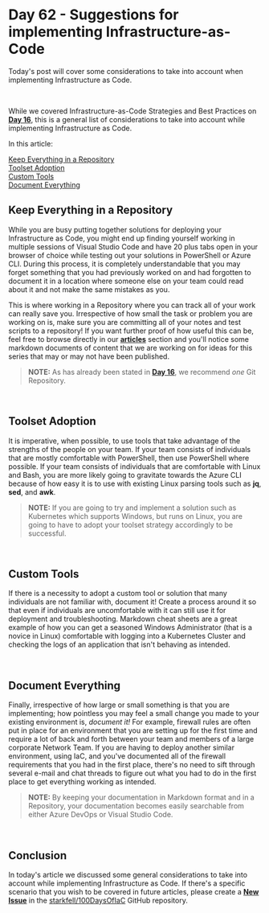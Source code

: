 # Day 62 - Suggestions for implementing Infrastructure-as-Code

Today's post will cover some considerations to take into account when implementing Infrastructure as Code.

</br>

While we covered Infrastructure-as-Code Strategies and Best Practices on **[Day 16](./day.16.org.your.iac.md)**, this is a general list of considerations to take into account while implementing Infrastructure as Code.

In this article:

[Keep Everything in a Repository](#keep-everything-in-a-repository) </br>
[Toolset Adoption](#toolset-adoption) </br>
[Custom Tools](#custom-tools) </br>
[Document Everything](#document-everything) </br>

## Keep Everything in a Repository

While you are busy putting together solutions for deploying your Infrastructure as Code, you might end up finding yourself working in multiple sessions of Visual Studio Code and have 20 plus tabs open in your browser of choice while testing out your solutions in PowerShell or Azure CLI. During this process, it is completely understandable that you may forget something that you had previously worked on and had forgotten to document it in a location where someone else on your team could read about it and not make the same mistakes as you.

This is where working in a Repository where you can track all of your work can really save you. Irrespective of how small the task or problem you are working on is, make sure you are committing all of your notes and test scripts to a repository! If you want further proof of how useful this can be, feel free to browse directly in our **[articles](https://github.com/starkfell/100DaysOfIaC/tree/master/articles)** section and you'll notice some markdown documents of content that we are working on for ideas for this series that may or may not have been published.

>**NOTE:** As has already been stated in **[Day 16](./day.16.org.your.iac.md)**, we recommend *one* Git Repository.

</br>

## Toolset Adoption

It is imperative, when possible, to use tools that take advantage of the strengths of the people on your team. If your team consists of individuals that are mostly comfortable with PowerShell, then use PowerShell where possible. If your team consists of individuals that are comfortable with Linux and Bash, you are more likely going to gravitate towards the Azure CLI because of how easy it is to use with existing Linux parsing tools such as **jq**, **sed**, and **awk**.

> **NOTE:** If you are going to try and implement a solution such as Kubernetes which supports Windows, but runs on Linux, you are going to have to adopt your toolset strategy accordingly to be successful.

</br>

## Custom Tools

If there is a necessity to adopt a custom tool or solution that many individuals are not familiar with, document it! Create a process around it so that even if individuals are uncomfortable with it can still use it for deployment and troubleshooting. Markdown cheat sheets are a great example of how you can get a seasoned Windows Administrator (that is a novice in Linux) comfortable with logging into a Kubernetes Cluster and checking the logs of an application that isn't behaving as intended.

</br>

## Document Everything

Finally, irrespective of how large or small something is that you are implementing; how pointless you may feel a small change you made to your existing environment is, *document it!* For example, firewall rules are often put in place for an environment that you are setting up for the first time and require a lot of back and forth between your team and members of a large corporate Network Team. If you are having to deploy another similar environment, using IaC, and you've documented all of the firewall requirements that you had in the first place, there's no need to sift through several e-mail and chat threads to figure out what you had to do in the first place to get everything working as intended.

>**NOTE:** By keeping your documentation in Markdown format and in a Repository, your documentation becomes easily searchable from either Azure DevOps or Visual Studio Code.

</br>

## Conclusion

In today's article we discussed some general considerations to take into account while implementing Infrastructure as Code. If there's a specific scenario that you wish to be covered in future articles, please create a **[New Issue](https://github.com/starkfell/100DaysOfIaC/issues)** in the [starkfell/100DaysOfIaC](https://github.com/starkfell/100DaysOfIaC/) GitHub repository.

